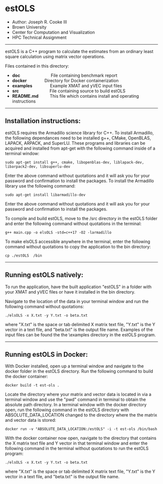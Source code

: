 # estOLS

* Author: Joseph R. Cooke III
* Brown University
* Center for Computation and Visualization
* HPC Technical Assignment
-----
estOLS is a C++ program to calculate the estimates from an ordinary least square calculation using matrix vector operations. 

Files contained in this directory:

- **doc** &emsp; &emsp; &emsp; &emsp; &emsp; &nbsp; File containing benchmark report
- **docker** &emsp; &emsp; &ensp; &nbsp; Directory for Docker containerization
- **examples** &emsp; &emsp; &ensp; &nbsp; Example XMAT and yVEC input files
- **src** &emsp; &emsp; &emsp; &emsp; &emsp; &nbsp; File containing source to build estOLS
- **README.md** &emsp; &nbsp; &nbsp; This file which contains install and operating instructions
-----------------------------------------------------------------------------------------------------------
## **Installation instructions:**

estOLS requires the Armadillo science library for C++. To install Armadillo, the following dependances need to be installed g++, CMake, OpenBLAS, LAPACK, ARPACK, and SuperLU. These programs and libraries can be acquired and installed from apt-get with the following command inside of a terminal window:

`sudo apt-get install g++, cmake, libopenblas-dev, liblapack-dev, libarpack2-dev, libsuperlu-dev`

Enter the above command without quotations and it will ask you for your password and confirmation to install the packages. To install the Armadillo library use the following command:

`sudo apt-get install libarmadillo-dev`

Enter the above command without quotations and it will ask you for your password and confirmation to install the packages.

To compile and build estOLS, move to the /src directory in the estOLS folder and enter the following command without quotations in the terminal:

`g++ main.cpp -o elsOLS -std=c++17 -O2 -larmadillo`

To make elsOLS accessible anywhere in the terminal, enter the following command without quotations to copy the application to the bin directory:

`cp ./estOLS  /bin`

-----

## **Running estOLS natively:**

To run the application, have the built application "estOLS" in a folder with your XMAT and yVEC files or have it installed in the bin directory. 

Navigate to the location of the data in your terminal window and run the following command without quotations:

`./elsOLS -x X.txt -y Y.txt -o beta.txt`

where "X.txt" is the space or tab delimited X matrix text file, "Y.txt" is the Y vector in a text file, and "beta.txt" is the output file name. Examples of the input files can be found the the \examples directory in the estOLS program.

-----

## **Running estOLS in Docker:**

With Docker installed, open up a terminal window and navigate to the docker folder in the estOLS directory. Run the following command to build the docker container: 

`docker build -t est-ols .`

Locate the directory where your matrix and vector data is located in via a terminal window and use the "pwd" command in terminal to obtain the absolute path directory. In a terminal window with the docker directory open, run the following command in the estOLS directory with ABSOLUTE_DATA_LOCATION changed to the directory where the the matrix and vector data is stored:

`docker run -v "ABSOLUTE_DATA_LOCATION:/estOLS" -i -t est-ols /bin/bash`

With the docker container now open, navigate to the directory that contains the X matrix text file and Y vector in that terminal window and enter the following command in the terminal without quotations to run the estOLS program:

`./elsOLS -x X.txt -y Y.txt -o beta.txt`

where "X.txt" is the space or tab delimited X matrix text file, "Y.txt" is the Y vector in a text file, and "beta.txt" is the output file name.
